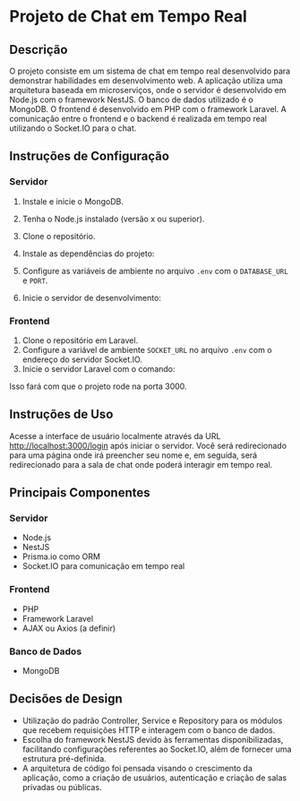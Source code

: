 # Projeto de Chat em Tempo Real

## Descrição

O projeto consiste em um sistema de chat em tempo real desenvolvido para demonstrar habilidades em desenvolvimento web. A aplicação utiliza uma arquitetura baseada em microserviços, onde o servidor é desenvolvido em Node.js com o framework NestJS. O banco de dados utilizado é o MongoDB. O frontend é desenvolvido em PHP com o framework Laravel. A comunicação entre o frontend e o backend é realizada em tempo real utilizando o Socket.IO para o chat.

## Instruções de Configuração

### Servidor

1. Instale e inicie o MongoDB.
2. Tenha o Node.js instalado (versão x ou superior).
3. Clone o repositório.
4. Instale as dependências do projeto:

5. Configure as variáveis de ambiente no arquivo `.env` com o `DATABASE_URL` e `PORT`.
6. Inicie o servidor de desenvolvimento:

### Frontend

1. Clone o repositório em Laravel.
2. Configure a variável de ambiente `SOCKET_URL` no arquivo `.env` com o endereço do servidor Socket.IO.
3. Inicie o servidor Laravel com o comando:

Isso fará com que o projeto rode na porta 3000.

## Instruções de Uso

Acesse a interface de usuário localmente através da URL [http://localhost:3000/login](http://localhost:3000/login) após iniciar o servidor. Você será redirecionado para uma página onde irá preencher seu nome e, em seguida, será redirecionado para a sala de chat onde poderá interagir em tempo real.

## Principais Componentes

### Servidor

- Node.js
- NestJS
- Prisma.io como ORM
- Socket.IO para comunicação em tempo real

### Frontend

- PHP
- Framework Laravel
- AJAX ou Axios (a definir)

### Banco de Dados

- MongoDB

## Decisões de Design

- Utilização do padrão Controller, Service e Repository para os módulos que recebem requisições HTTP e interagem com o banco de dados.
- Escolha do framework NestJS devido às ferramentas disponibilizadas, facilitando configurações referentes ao Socket.IO, além de fornecer uma estrutura pré-definida.
- A arquitetura de código foi pensada visando o crescimento da aplicação, como a criação de usuários, autenticação e criação de salas privadas ou públicas.
